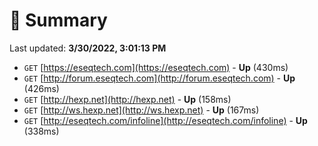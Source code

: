 # 📖 Summary
Last updated: **3/30/2022, 3:01:13 PM**

- `GET` [https://eseqtech.com](https://eseqtech.com) - **Up** (430ms)
- `GET` [http://forum.eseqtech.com](http://forum.eseqtech.com) - **Up** (426ms)
- `GET` [http://hexp.net](http://hexp.net) - **Up** (158ms)
- `GET` [http://ws.hexp.net](http://ws.hexp.net) - **Up** (167ms)
- `GET` [http://eseqtech.com/infoline](http://eseqtech.com/infoline) - **Up** (338ms)
